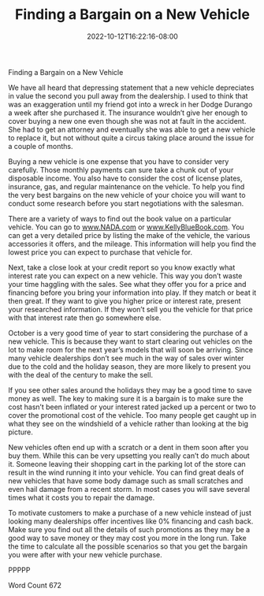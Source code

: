 ﻿---
title: "Finding a Bargain on a New Vehicle"
date: 2022-10-12T16:22:16-08:00
description: "txt Tips for Web Success"
featured_image: "/images/txt.jpg"
tags: ["txt"]
---

Finding a Bargain on a New Vehicle

We have all heard that depressing statement that a new vehicle depreciates in value the second you pull away from the dealership. I used to think that was an exaggeration until my friend got into a wreck in her Dodge Durango a week after she purchased it. The insurance wouldn’t give her enough to cover buying a new one even though she was not at fault in the accident. She had to get an attorney and eventually she was able to get a new vehicle to replace it, but not without quite a circus taking place around the issue for a couple of months.

Buying a new vehicle is one expense that you have to consider very carefully. Those monthly payments can sure take a chunk out of your disposable income. You also have to consider the cost of license plates, insurance, gas, and regular maintenance on the vehicle. To help you find the very best bargains on the new vehicle of your choice you will want to conduct some research before you start negotiations with the salesman. 

There are a variety of ways to find out the book value on a particular vehicle. You can go to www.NADA.com or www.KellyBlueBook.com. You can get a very detailed price by listing the make of the vehicle, the various accessories it offers, and the mileage. This information will help you find the lowest price you can expect to purchase that vehicle for. 

Next, take a close look at your credit report so you know exactly what interest rate you can expect on a new vehicle. This way you don’t waste your time haggling with the sales. See what they offer you for a price and financing before you bring your information into play. If they match or beat it then great. If they want to give you higher price or interest rate, present your researched information. If they won’t sell you the vehicle for that price with that interest rate then go somewhere else. 

October is a very good time of year to start considering the purchase of a new vehicle. This is because they want to start clearing out vehicles on the lot to make room for the next year’s models that will soon be arriving. Since many vehicle dealerships don’t see much in the way of sales over winter due to the cold and the holiday season, they are more likely to present you with the deal of the century to make the sell. 

If you see other sales around the holidays they may be a good time to save money as well. The key to making sure it is a bargain is to make sure the cost hasn’t been inflated or your interest rated jacked up a percent or two to cover the promotional cost of the vehicle. Too many people get caught up in what they see on the windshield of a vehicle rather than looking at the big picture. 

New vehicles often end up with a scratch or a dent in them soon after you buy them. While this can be very upsetting you really can’t do much about it. Someone leaving their shopping cart in the parking lot of the store can result in the wind running it into your vehicle. You can find great deals of new vehicles that have some body damage such as small scratches and even hail damage from a recent storm. In most cases you will save several times what it costs you to repair the damage. 

To motivate customers to make a purchase of a new vehicle instead of just looking many dealerships offer incentives like 0% financing and cash back. Make sure you find out all the details of such promotions as they may be a good way to save money or they may cost you more in the long run. Take the time to calculate all the possible scenarios so that you get the bargain you were after with your new vehicle purchase. 

PPPPP

Word Count 672

